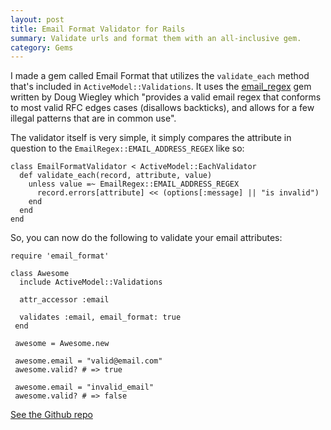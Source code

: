 ```yaml
---
layout: post
title: Email Format Validator for Rails
summary: Validate urls and format them with an all-inclusive gem.
category: Gems
---
```


I made a gem called Email Format that utilizes the `validate_each` method that's included in `ActiveModel::Validations`. It uses the [email_regex](https://github.com/dougwig/email_regex) gem written by Doug Wiegley which "provides a valid email regex that conforms to most valid RFC edges cases (disallows backticks), and allows for a few illegal patterns that are in common use".

The validator itself is very simple, it simply compares the attribute in question to the `EmailRegex::EMAIL_ADDRESS_REGEX` like so:

    class EmailFormatValidator < ActiveModel::EachValidator
      def validate_each(record, attribute, value)
        unless value =~ EmailRegex::EMAIL_ADDRESS_REGEX
          record.errors[attribute] << (options[:message] || "is invalid")
        end
      end
    end

So, you can now do the following to validate your email attributes:

    require 'email_format'
    
    class Awesome
      include ActiveModel::Validations
     
      attr_accessor :email
      
      validates :email, email_format: true
     end
     
     awesome = Awesome.new

     awesome.email = "valid@email.com"
     awesome.valid? # => true

     awesome.email = "invalid_email"
     awesome.valid? # => false

[See the Github repo](https://github.com/johnotander/email_format)